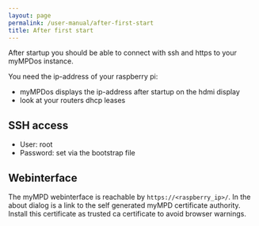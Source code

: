 ```yaml
---
layout: page
permalink: /user-manual/after-first-start
title: After first start
---
```


After startup you should be able to connect with ssh and https to your myMPDos instance.

You need the ip-address of your raspberry pi:
- myMPDos displays the ip-address after startup on the hdmi display
- look at your routers dhcp leases 

## SSH access

- User: root
- Password: set via the bootstrap file

## Webinterface

The myMPD webinterface is reachable by `https://<raspberry_ip>/`. In the about dialog is a link to the self generated myMPD certificate authority. Install this certificate as trusted ca certificate to avoid browser warnings.
